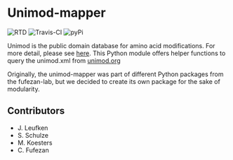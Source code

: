 Unimod-mapper
=============

![RTD](https://readthedocs.org/projects/unimod-mapper/badge/?version=latest) 
![Travis-CI](https://travis-ci.org/computational-ms/unimod-mapper.svg?branch=master)
![pyPi](https://img.shields.io/pypi/v/unimod-mapper.svg)

Unimod is the public domain database for amino acid modifications. For more detail, please see [here](http://www.unimod.org/unimod_help.html).
This Python module offers helper functions to query the unimod.xml from [unimod.org](http://www.unimod.org/modifications_list.php?)

Originally, the unimod-mapper was part of different Python packages from the fufezan-lab, but we decided to create its own package for the sake of modularity.

Contributors
------------

* J. Leufken
* S. Schulze
* M. Koesters
* C. Fufezan

